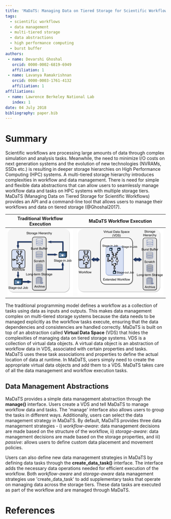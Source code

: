 ```yaml
---
title: 'MaDaTS: Managing Data on Tiered Storage for Scientific Workflows'
tags:
  - scientific workflows
  - data management
  - multi-tiered storage
  - data abstractions
  - high performance computing
  - burst buffer
authors:
 - name: Devarshi Ghoshal
   orcid: 0000-0002-6819-6949
   affiliation: 1
 - name: Lavanya Ramakrishnan
   orcid: 0000-0003-1761-4132
   affiliation: 1
affiliations:
 - name: Lawrence Berkeley National Lab
   index: 1
date: 04 July 2018
bibliography: paper.bib
---
```


# Summary 

Scientific workflows are processing large amounts of data through
complex simulation and analysis tasks. Meanwhile, the need to minimize
I/O costs on next generation systems and the evolution of new
technologies (NVRAMs, SSDs etc.) is resulting in deeper storage
hierarchies on High Performance Computing (HPC) systems. A
multi-tiered storage hierarchy introduces complexities in workflow and
data management. There is need for simple and flexible data
abstractions that can allow users to seamlessly manage workflow data
and tasks on HPC systems with multiple storage tiers. MaDaTS (Managing
Data on Tiered Storage for Scientific Workflows) provides an API and a
command-line tool that allows users to manage their workflows and data
on tiered storage (@Ghoshal2017).

Traditional Workflow Execution    |  MaDaTS Workflow Execution
:--------------------------------:|:--------------------------------:
![](figs/traditional_wf_hpc.png)  |  ![](figs/vdsc_wf_hpc.png)

The traditional programming model defines a workflow as a collection
of tasks using data as inputs and outputs. This makes data management
complex on multi-tiered storage systems because the data needs to be
managed explicitly as the workflow tasks execute, ensuring that the
data dependencies and consistencies are handled correctly. MaDaTS is
built on top of an abstraction called **Virtual Data Space** (VDS)
that hides the complexities of managing data on tiered storage systems.
VDS is a collection of virtual data objects. A virtual data object is an
abstraction of workflow data in VDS, associated with certain properties and
tasks. MaDaTS uses these task associations and properties to define
the actual location of data at runtime. In MaDaTS, users simply need
to create the appropriate virtual data objects and add them to a VDS.
MaDaTS takes care of all the data management and workflow execution
tasks. 

Data Management Abstractions
----------------------------
MaDaTS provides a simple data management abstraction through the
**manage()** interface. Users create a VDS and tell MaDaTS to
manage workflow data and tasks. The 'manage' interface also allows
users to group the tasks in different ways. Additionally, users can
select the data management strategy in MaDaTS. By default,
MaDaTS provides three data management strategies -
i) *workflow-aware*: data management decisions are made based on the
structure of the workflow, ii) *storage-aware*: data management decisions
are made based on the storage properties, and iii) *passive*: allows
users to define custom data placement and movement policies.

Users can also define new data management strategies in MaDaTS by
defining data tasks through the **create_data_task()** interface. The
interface adds the necessary data operations needed for efficient
execution of the workflow. Both *workflow-aware* and *storage-aware*
data management strategies use 'create_data_task' to add supplementary
tasks that operate on managing data across the storage tiers. These
data tasks are executed as part of the workflow and are managed through
MaDaTS.

# References